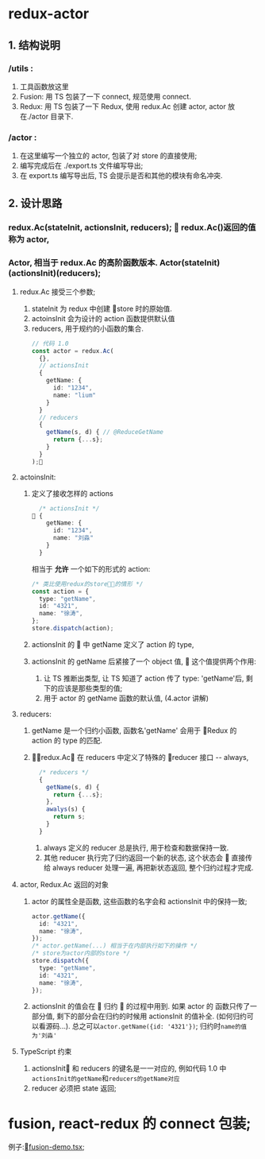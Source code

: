 # redux-actor

## 1. 结构说明

### /utils :

1.  工具函数放这里
2.  Fusion: 用 TS 包装了一下 connect, 规范使用 connect.
3.  Redux: 用 TS 包装了一下 Redux, 使用 redux.Ac 创建 actor, actor 放在./actor 目录下.

### /actor :

1.  在这里编写一个独立的 actor, 包装了对 store 的直接使用;
2.  编写完成后在 ./export.ts 文件编写导出;
3.  在 export.ts 编写导出后, TS 会提示是否和其他的模块有命名冲突.

## 2. 设计思路

### redux.Ac(stateInit, actionsInit, reducers);  redux.Ac()返回的值称为 actor,

### Actor, 相当于 redux.Ac 的高阶函数版本. Actor(stateInit)(actionsInit)(reducers);

1.  redux.Ac 接受三个参数;

    1.  stateInit 为 redux 中创建 store 时的原始值.
    2.  actoinsInit 会为设计的 action 函数提供默认值
    3.  reducers, 用于规约的小函数的集合.
        ```typescript
        // 代码 1.0
        const actor = redux.Ac(
          {},
          // actionsInit
          {
            getName: {
              id: "1234",
              name: "lium"
            }
          }
          // reducers
          {
            getName(s, d) { // @ReduceGetName
              return {...s};
            }
          }
        );
        ```

2.  actoinsInit:

    1.  定义了接收怎样的 actions

        ```typescript
          /* actionsInit */
         {
            getName: {
              id: "1234",
              name: "刘淼"
            }
          }
        ```

        相当于 **允许** 一个如下的形式的 action:

        ```typescript
        /* 类比使用redux的store的情形 */
        const action = {
          type: "getName",
          id: "4321",
          name: "徐涛",
        };
        store.dispatch(action);
        ```

    2.  actionsInit 的  中 getName 定义了 action 的 type,

    3.  actionsInit 的 getName 后紧接了一个 object 值,  这个值提供两个作用:
        1.  让 TS 推断出类型, 让 TS 知道了 action 传了 type: 'getName'后, 剩下的应该是那些类型的值;
        2.  用于 actor 的 getName 函数的默认值, (4.actor 讲解)

3.  reducers:

    1.  getName 是一个归约小函数, 函数名'getName' 会用于 Redux 的 action 的 type 的匹配.
    2.  redux.Ac 在 reducers 中定义了特殊的 reducer 接口 -- always,

        ```typescript
          /* reducers */
          {
            getName(s, d) {
              return {...s};
            },
            awalys(s) {
              return s;
            }
          }
        ```

        1.  always 定义的 reducer 总是执行, 用于检查和数据保持一致.
        2.  其他 reducer 执行完了归约返回一个新的状态, 这个状态会  直接传给 always reducer 处理一遍, 再把新状态返回, 整个归约过程才完成.

4.  actor, Redux.Ac 返回的对象
    1.  actor 的属性全是函数, 这些函数的名字会和 actionsInit 中的保持一致;
        ```typescript
        actor.getName({
          id: "4321",
          name: "徐涛",
        });
        /* actor.getName(...) 相当于在内部执行如下的操作 */
        /* store为actor内部的store */
        store.dispatch({
          type: "getName",
          id: "4321",
          name: "徐涛",
        });
        ```
    2.  actionsInit 的值会在  归约  的过程中用到. 如果 actor 的 函数只传了一部分值, 剩下的部分会在归约的时候用 actionsInit 的值补全. (如何归约可以看源码...). 总之可以`actor.getName({id: '4321'})`; 归约时`name的值为'刘淼'`

5)  TypeScript 约束

    1.  actionsInit 和 reducers 的键名是一一对应的, 例如代码 1.0 中`actionsInit的getName`和`reducers的getName对应`
    2.  reducer 必须把 state 返回;

# fusion, react-redux 的 connect 包装;

例子:[fusion-demo.tsx](../components/demo/fusion-demo.tsx);
